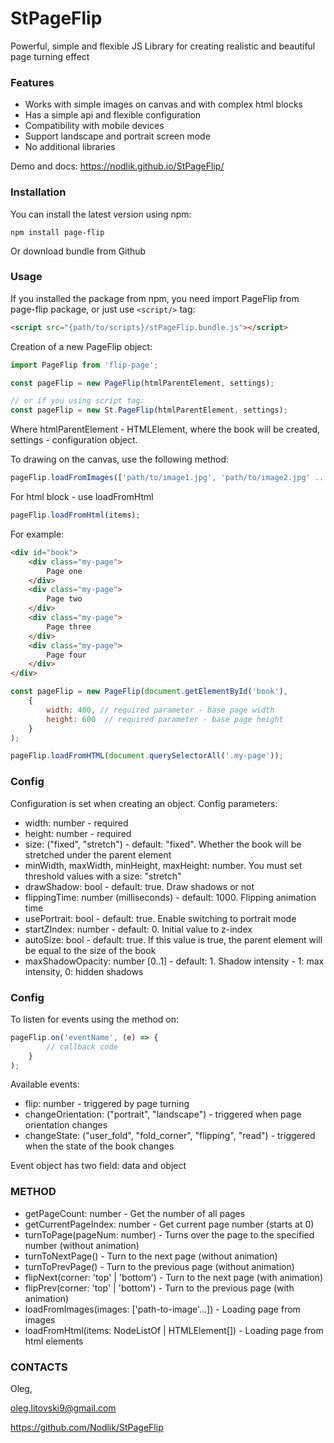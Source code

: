 # StPageFlip
Powerful, simple and flexible JS Library for creating realistic and beautiful page turning effect

### Features
* Works with simple images on canvas and with complex html blocks
* Has a simple api and flexible configuration
* Compatibility with mobile devices
* Support landscape and portrait screen mode
* No additional libraries

Demo and docs: https://nodlik.github.io/StPageFlip/

### Installation
You can install the latest version using npm:

```npm install page-flip```

Or download bundle from Github

### Usage

If you installed the package from npm, you need import PageFlip from page-flip package, or just use ```<script/>``` tag:

```html
<script src="{path/to/scripts}/stPageFlip.bundle.js"></script>
```

Creation of a new PageFlip object:
```js
import PageFlip from 'flip-page';

const pageFlip = new PageFlip(htmlParentElement, settings);

// or if you using script tag:
const pageFlip = new St.PageFlip(htmlParentElement, settings);
```
Where htmlParentElement - HTMLElement, where the book will be created, settings - configuration object.

To drawing on the canvas, use the following method:
```js
pageFlip.loadFromImages(['path/to/image1.jpg', 'path/to/image2.jpg' ... ]);
```
For html block - use loadFromHtml
```js
pageFlip.loadFromHtml(items);
```
For example:
```html
<div id="book">
    <div class="my-page">
        Page one
    </div>
    <div class="my-page">
        Page two
    </div>
    <div class="my-page">
        Page three
    </div>
    <div class="my-page">
        Page four
    </div>
</div>
```
```js
const pageFlip = new PageFlip(document.getElementById('book'),
    {
        width: 400, // required parameter - base page width
        height: 600  // required parameter - base page height
    }
);

pageFlip.loadFromHTML(document.querySelectorAll('.my-page'));
```
### Config

Configuration is set when creating an object. Config parameters:

* width: number - required
* height: number - required
* size: ("fixed", "stretch") - default: "fixed". Whether the book will be stretched under the parent element
* minWidth, maxWidth, minHeight, maxHeight: number. You must set threshold values ​​with a size: "stretch"
* drawShadow: bool - default: true. Draw shadows or not
* flippingTime: number (milliseconds) - default: 1000. Flipping animation time
* usePortrait: bool - default: true. Enable switching to portrait mode
* startZIndex: number - default: 0. Initial value to z-index
* autoSize: bool - default: true. If this value is true, the parent element will be equal to the size of the book
* maxShadowOpacity: number [0..1] - default: 1. Shadow intensity - 1: max intensity, 0: hidden shadows

### Config
To listen for events using the method on:
```js
pageFlip.on('eventName', (e) => {
        // callback code
    }
);
```
Available events:
* flip: number - triggered by page turning
* changeOrientation: ("portrait", "landscape") - triggered when page orientation changes
* changeState: ("user_fold", "fold_corner", "flipping", "read") - triggered when the state of the book changes

Event object has two field: data and object

### METHOD
* getPageCount: number - Get the number of all pages
* getCurrentPageIndex: number - Get current page number (starts at 0)
* turnToPage(pageNum: number)	- Turns over the page to the specified number (without animation)
* turnToNextPage() - Turn to the next page (without animation)
* turnToPrevPage() - Turn to the previous page (without animation)
* flipNext(corner: 'top' | 'bottom') - Turn to the next page (with animation)
* flipPrev(corner: 'top' | 'bottom') - Turn to the previous page (with animation)
* loadFromImages(images: ['path-to-image'...]) - Loading page from images
* loadFromHtml(items: NodeListOf | HTMLElement[]) -	Loading page from html elements

### CONTACTS
Oleg,

<oleg.litovski9@gmail.com>

https://github.com/Nodlik/StPageFlip
